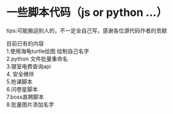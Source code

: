 # 一些脚本代码（js or python ...）
tips:可能搬运别人的，不一定全自己写，感谢各位源代码作者的贡献

目前已有的内容  
1.使用海龟turtle绘图 绘制自己名字  
2.python 文件批量重命名  
3.寝室电费查询api  
4. 安全微伴  
5.抢课脚本  
6.问卷星脚本  
7.boss直聘脚本  
8.批量图片添加名字
